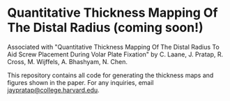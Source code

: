 # Quantitative Thickness Mapping Of The Distal Radius (coming soon!)

Associated with "Quantitative Thickness Mapping Of The Distal Radius To Aid Screw Placement During Volar Plate Fixation" by C. Laane, J. Pratap, R. Cross, M. Wijffels, A. Bhashyam, N. Chen.

This repository contains all code for generating the thickness maps and figures shown in the paper. For any inquiries, email jaypratap@college.harvard.edu.
